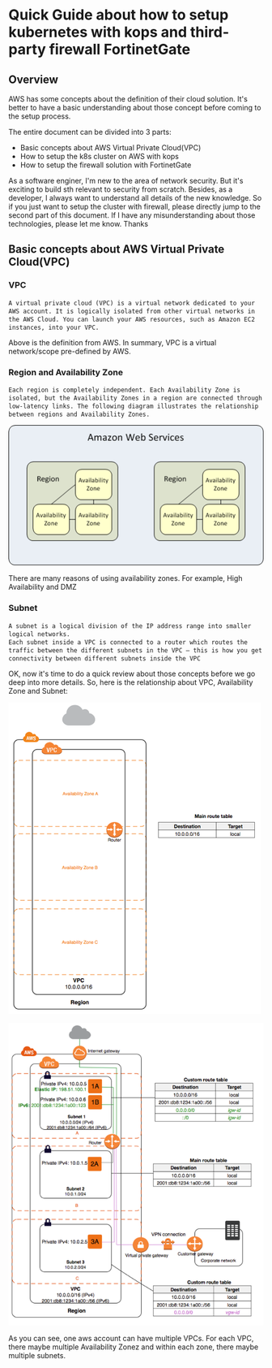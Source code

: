 # Quick Guide about how to setup kubernetes with kops and third-party firewall FortinetGate

## Overview
AWS has some concepts about the definition of their cloud solution. It's better to have a basic understanding about those concept before coming to the setup process.

The entire document can be divided into 3 parts:

- Basic concepts about AWS Virtual Private Cloud(VPC)
- How to setup the k8s cluster on AWS with kops
- How to setup the firewall solution with FortinetGate

As a software enginer, I'm new to the area of network security. But it's exciting to build sth relevant to security from scratch. Besides, as a developer, I always want to understand all details of the new knowledge. So if you just want to setup the cluster with firewall, please directly jump to the second part of this document. If I have any misunderstanding about those technologies, please let me know. Thanks

## Basic concepts about AWS Virtual Private Cloud(VPC)

### VPC

```
A virtual private cloud (VPC) is a virtual network dedicated to your AWS account. It is logically isolated from other virtual networks in the AWS Cloud. You can launch your AWS resources, such as Amazon EC2 instances, into your VPC.
```
Above is the definition from AWS. In summary, VPC is a virtual network/scope pre-defined by AWS.

### Region and Availability Zone

```
Each region is completely independent. Each Availability Zone is isolated, but the Availability Zones in a region are connected through low-latency links. The following diagram illustrates the relationship between regions and Availability Zones.
```

![Availability Zones](https://github.com/IvanFan/ReadingNotes/blob/master/dailyNotes/2017/07/27/aws_regions.png)

There are many reasons of using availability zones. For example, High Availability and DMZ

### Subnet

```
A subnet is a logical division of the IP address range into smaller logical networks. 
Each subnet inside a VPC is connected to a router which routes the traffic between the different subnets in the VPC – this is how you get connectivity between different subnets inside the VPC

```

OK, now it's time to do a quick review about those concepts before we go deep into more details. 
So, here is the relationship about VPC, Availability Zone and Subnet: 

![region and zone](https://github.com/IvanFan/ReadingNotes/blob/master/dailyNotes/2017/07/27/vpc-diagram.png)

![subnet](https://github.com/IvanFan/ReadingNotes/blob/master/dailyNotes/2017/07/27/subnets-diagram.png)

As you can see, one aws account can have multiple VPCs. For each VPC, there maybe multiple Availability Zonez and within each zone, there maybe multiple subnets.






